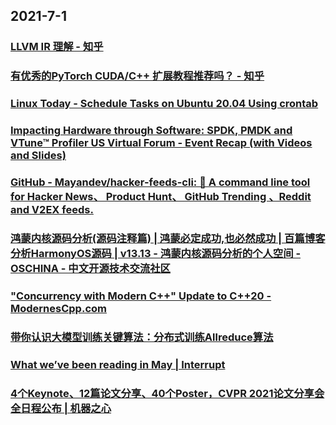
## 2021-7-1

### [LLVM IR 理解 - 知乎](https://zhuanlan.zhihu.com/p/384115598)

### [有优秀的PyTorch CUDA/C++ 扩展教程推荐吗？ - 知乎](https://www.zhihu.com/question/467587352/answer/1961964517?utm_medium=social&utm_oi=49336847171584&utm_source=com.instapaper.android)

### [Linux Today - Schedule Tasks on Ubuntu 20.04 Using crontab](https://www.linuxtoday.com/developer/how-to-schedule-tasks-on-ubuntu-20.04-using-crontab-210601080002.html)

### [Impacting Hardware through Software: SPDK, PMDK and VTune™ Profiler US Virtual Forum - Event Recap (with Videos and Slides)](https://www.linkedin.com/pulse/impacting-hardware-through-software-spdk-pmdk-vtune-yuri-w-/?JSU%21%21KLL8VBKIGhc0BcQ38Y9qmONVtVtEUw%21iz3GCLzZr_YN6Ly8PfGRaNSXyR2G41lacqn_d3_T-dTYHOVg-q9NSVUSbMTrMIK6NyfiXrpTDg%24=&trackingId=DSYboaSLQS6AANE86RIBzQ%2A3D%2A3D__)

### [GitHub - Mayandev/hacker-feeds-cli: 📰 A command line tool for Hacker News、 Product Hunt、 GitHub Trending 、Reddit and V2EX feeds.](https://github.com/Mayandev/hacker-feeds-cli)

### [鸿蒙内核源码分析(源码注释篇) | 鸿蒙必定成功,也必然成功 | 百篇博客分析HarmonyOS源码 | v13.13 - 鸿蒙内核源码分析的个人空间 - OSCHINA - 中文开源技术交流社区](https://my.oschina.net/weharmony/blog/4686747)

### ["Concurrency with Modern C++" Update to C++20 - ModernesCpp.com](http://www.modernescpp.com/index.php/concurrency-with-modern-c-update)

### [带你认识大模型训练关键算法：分布式训练Allreduce算法](https://xie.infoq.cn/article/18505584b30e9dc142f70cd8e)

### [What we’ve been reading in May | Interrupt](https://interrupt.memfault.com/blog/may-2021-roundup)

### [4个Keynote、12篇论文分享、40个Poster，CVPR 2021论文分享会全日程公布 | 机器之心](https://www.jiqizhixin.com/articles/2021-06-04-10)